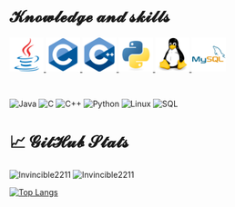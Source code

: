 # 𝓚𝓷𝓸𝔀𝓵𝓮𝓭𝓰𝓮 𝓪𝓷𝓭 𝓼𝓴𝓲𝓵𝓵𝓼
<p align="left"> 
<a href="https://www.java.com" target="_blank"> <img src="https://raw.githubusercontent.com/devicons/devicon/master/icons/java/java-original.svg" alt="java" width="60" height="60"/> </a>
<a href="https://docs.microsoft.com/de-de/cpp/c-language/" target="_blank"> <img src="https://raw.githubusercontent.com/devicons/devicon/master/icons/c/c-original.svg" alt="c" width="60" height="60"/> </a>
<a href="https://docs.microsoft.com/de-de/cpp/cpp" target="_blank"> <img src="https://raw.githubusercontent.com/devicons/devicon/master/icons/cplusplus/cplusplus-original.svg" alt="cplusplus" width="60" height="60"/> </a>
<a href="https://www.python.org/" target="_blank"> <img src="https://raw.githubusercontent.com/devicons/devicon/master/icons/python/python-original.svg" alt="python" width="60" height="60"/> </a>
<a href="https://www.linux.org/" target="_blank"> <img src="https://raw.githubusercontent.com/devicons/devicon/master/icons/linux/linux-original.svg" alt="linux" width="60" height="60"/> </a>
<a href="https://www.mysql.com/" target="_blank"> <img src="https://raw.githubusercontent.com/devicons/devicon/master/icons/mysql/mysql-original-wordmark.svg" alt="mysql" width="60" height="60"/> </a> </p><br />

![Java](https://img.shields.io/badge/java-Advanced-green)
![C](https://img.shields.io/badge/c-Beginner-purple)
![C++](https://img.shields.io/badge/c++-Beginner-purple)
![Python](https://img.shields.io/badge/python-Beginner-purple)
![Linux](https://img.shields.io/badge/linux-Beginner-purple)
![SQL](https://img.shields.io/badge/sql-Good-yellow)

# 📈 𝓖𝓲𝓽𝓗𝓾𝓫 𝓢𝓽𝓪𝓽𝓼
<p>        
<img align="center" src="https://github-readme-stats.vercel.app/api?username=Invincible2211&theme=transparent&show_icons=true&locale=de&count_private=true" alt="Invincible2211" />
<img align="center" src="https://github-readme-streak-stats.herokuapp.com/?user=Invincible2211&&theme=transparent" alt="Invincible2211" />
</p>

[![Top Langs](https://github-readme-stats.vercel.app/api/top-langs/?username=Invincible2211&theme=transparent)](https://github.com/anuraghazra/github-readme-stats)
